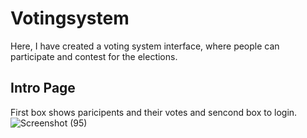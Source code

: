 # Votingsystem
Here, I have created a voting system interface, where people can participate and contest for the elections.

## Intro Page
First box shows paricipents and their votes and sencond box to login.
![Screenshot (95)](https://user-images.githubusercontent.com/62931444/98941785-0b5a3680-2513-11eb-8731-239988a9dffa.png)

